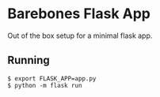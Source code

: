 # Barebones Flask App

Out of the box setup for a minimal flask app.

## Running

```
$ export FLASK_APP=app.py
$ python -m flask run
```